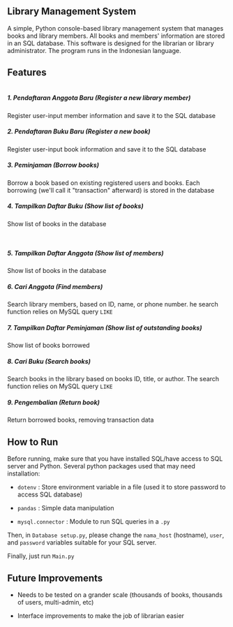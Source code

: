 ## Library Management System

A simple, Python console-based library management system that manages books and library members. All books and members' information are stored in an SQL database. This software is designed for the librarian or library administrator. The program runs in the Indonesian language.

## Features

<img src="file:///C:/Users/fkemal/AppData/Roaming/marktext/images/2022-07-21-15-08-34-image.png" title="" alt="" data-align="center">

##### 1. Pendaftaran Anggota Baru (Register a new library member)

Register user-input member information and save it to the SQL database



##### 2. Pendaftaran Buku Baru (Register a new book)

Register user-input book information and save it to the SQL database



##### 3. Peminjaman (Borrow books)

Borrow a book based on existing registered users and books. Each borrowing (we'll call it "transaction" afterward) is stored in the database



##### 4. Tampilkan Daftar Buku (Show list of books)

Show list of books in the database

   

##### 5. Tampilkan Daftar Anggota (Show list of  members)

Show list of books in the database



##### 6. Cari Anggota (Find members)

Search library members, based on ID, name, or phone number. he search function relies on MySQL query `LIKE`



##### 7. Tampilkan Daftar Peminjaman (Show list of outstanding books)

Show list of books borrowed



##### 8. Cari Buku (Search books)

Search books in the library based on books ID, title, or author. The search function relies on MySQL query `LIKE`



##### 9. Pengembalian (Return book)

Return borrowed books, removing transaction data



## How to Run

Before running, make sure that you have installed SQL/have access to SQL server and Python. Several python packages  used that may need installation:

- `dotenv` : Store environment variable in a file (used it to store password to access SQL database)

- `pandas` : Simple data manipulation

- `mysql.connector` : Module to run SQL queries in a `.py`



Then, in `Database setup.py`, please change the `nama_host` (hostname), `user`, and `password` variables suitable for your SQL server.



Finally, just run `Main.py`



## Future Improvements

- Needs to be tested on a grander scale (thousands of books, thousands of users, multi-admin, etc)

- Interface improvements to make the job of librarian easier
